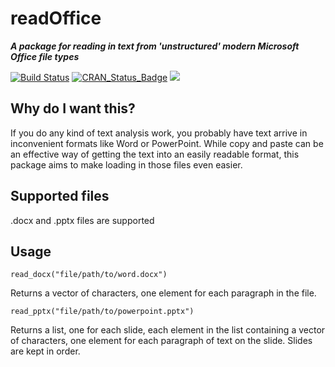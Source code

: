 # readOffice

***A package for reading in text from 'unstructured' modern Microsoft Office file types***

[![Build Status](https://travis-ci.org/bmewing/readOffice.svg?branch=master)](https://travis-ci.org/bmewing/readOffice) [![CRAN\_Status\_Badge](http://www.r-pkg.org/badges/version/readOffice)](https://CRAN.R-project.org/package=readOffice) ![](http://cranlogs.r-pkg.org/badges/readOffice)

## Why do I want this?
If you do any kind of text analysis work, you probably have text arrive in inconvenient formats like Word or PowerPoint.  While copy and paste can be an effective way of getting the text into an easily readable format, this package aims to make loading in those files even easier.

## Supported files
.docx and .pptx files are supported

## Usage
`read_docx("file/path/to/word.docx")`

Returns a vector of characters, one element for each paragraph in the file.

`read_pptx("file/path/to/powerpoint.pptx")`

Returns a list, one for each slide, each element in the list containing a vector of characters, one element for each paragraph of text on the slide.  Slides are kept in order.
